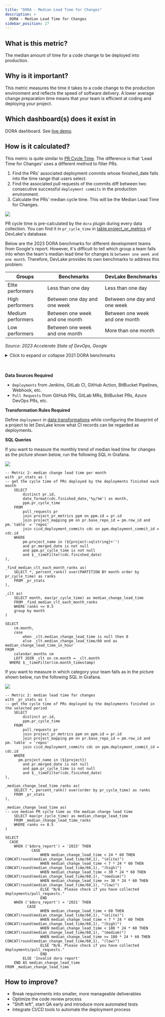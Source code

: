 ```yaml
---
title: "DORA - Median Lead Time for Changes"
description: >
  DORA - Median Lead Time for Changes
sidebar_position: 27
---
```


## What is this metric?

The median amount of time for a code change to be deployed into production.

## Why is it important?

This metric measures the time it takes to a code change to the production environment and reflects the speed of software delivery. A lower average change preparation time means that your team is efficient at coding and deploying your project.

## Which dashboard(s) does it exist in

DORA dashboard. See [live demo](https://grafana-lake.demo.devlake.io/grafana/d/qNo8_0M4z/dora?orgId=1).

## How is it calculated?
This metric is quite similar to [PR Cycle Time](PRCycleTime.md). The difference is that 'Lead Time for Changes' uses a different method to filter PRs.

1. Find the PRs' associated deployment commits whose finished_date falls into the time range that users select.
2. Find the associated pull requests of the commits diff between two consecutive successful `deployment commits` in the production environment.
3. Calculate the PRs' median cycle time. This will be the Median Lead Time for Changes.

![](../Configuration/images/lead_time_for_changes_definition.png)

PR cycle time is pre-calculated by the `dora` plugin during every data collection. You can find it in `pr_cycle_time` in [table.project_pr_metrics](https://devlake.apache.org/docs/DataModels/DevLakeDomainLayerSchema/#project_pr_metrics) of DevLake's database.

Below are the 2023 DORA benchmarks for different development teams from Google's report. However, it's difficult to tell which group a team falls into when the team's median lead time for changes is `between one week and one month`. Therefore, DevLake provides its own benchmarks to address this problem:

| Groups            | Benchmarks                       | DevLake Benchmarks              |
| ----------------- | -------------------------------- | ------------------------------- |
| Elite performers  | Less than one day                | Less than one day               |
| High performers   | Between one day and one week     | Between one day and one week    |
| Medium performers | Between one week and one month   | Between one week and one month  |
| Low performers    | Between one week and one month   | More than one month             |

<p><i>Source: 2023 Accelerate State of DevOps, Google</i></p>

<details>
<summary>Click to expand or collapse 2021 DORA benchmarks</summary>

| Groups            | Benchmarks                       | DevLake Benchmarks              |
| ----------------- | -------------------------------- | ------------------------------- |
| Elite performers  | Less than one hour               | Less than one hour              |
| High performers   | Between one day and one week     | Less than one week              |
| Medium performers | Between one month and six months | Between one week and six months |
| Low performers    | More than six months             | More than six months            |

<p><i>Source: 2021 Accelerate State of DevOps, Google</i></p>
</details>
<br>
</br>

<b>Data Sources Required</b>

- `Deployments` from Jenkins, GitLab CI, GitHub Action, BitBucket Pipelines, Webhook, etc. 
- `Pull Requests` from GitHub PRs, GitLab MRs, BitBucket PRs, Azure DevOps PRs, etc.

<b>Transformation Rules Required</b>

Define `deployment` in [data transformations](https://devlake.apache.org/docs/Configuration/Tutorial#step-3---add-transformations-optional) while configuring the blueprint of a project to let DevLake know what CI records can be regarded as deployments.

<b>SQL Queries</b>

If you want to measure the monthly trend of median lead time for changes as the picture shown below, run the following SQL in Grafana.

![](/img/Metrics/lead-time-for-changes-monthly.jpeg)

```
-- Metric 2: median change lead time per month
with _pr_stats as (
-- get the cycle time of PRs deployed by the deployments finished each month
	SELECT
		distinct pr.id,
		date_format(cdc.finished_date,'%y/%m') as month,
		ppm.pr_cycle_time
	FROM
		pull_requests pr
		join project_pr_metrics ppm on ppm.id = pr.id
		join project_mapping pm on pr.base_repo_id = pm.row_id and pm.`table` = 'repos'
		join cicd_deployment_commits cdc on ppm.deployment_commit_id = cdc.id
	WHERE
		pm.project_name in (${project:sqlstring}+'') 
		and pr.merged_date is not null
		and ppm.pr_cycle_time is not null
		and $__timeFilter(cdc.finished_date)
),

_find_median_clt_each_month_ranks as(
	SELECT *, percent_rank() over(PARTITION BY month order by pr_cycle_time) as ranks
	FROM _pr_stats
),

_clt as(
	SELECT month, max(pr_cycle_time) as median_change_lead_time
	FROM _find_median_clt_each_month_ranks
	WHERE ranks <= 0.5
	group by month
)

SELECT 
	cm.month,
	case 
		when _clt.median_change_lead_time is null then 0 
		else _clt.median_change_lead_time/60 end as median_change_lead_time_in_hour
FROM 
	calendar_months cm
	LEFT JOIN _clt on cm.month = _clt.month
  WHERE $__timeFilter(cm.month_timestamp)
```

If you want to measure in which category your team falls as in the picture shown below, run the following SQL in Grafana.

![](/img/Metrics/lead-time-for-changes-text.png)

```
-- Metric 2: median lead time for changes
with _pr_stats as (
-- get the cycle time of PRs deployed by the deployments finished in the selected period
	SELECT
		distinct pr.id,
		ppm.pr_cycle_time
	FROM
		pull_requests pr 
		join project_pr_metrics ppm on ppm.id = pr.id
		join project_mapping pm on pr.base_repo_id = pm.row_id and pm.`table` = 'repos'
		join cicd_deployment_commits cdc on ppm.deployment_commit_id = cdc.id
	WHERE
	  pm.project_name in (${project}) 
		and pr.merged_date is not null
		and ppm.pr_cycle_time is not null
		and $__timeFilter(cdc.finished_date)
),

_median_change_lead_time_ranks as(
	SELECT *, percent_rank() over(order by pr_cycle_time) as ranks
	FROM _pr_stats
),

_median_change_lead_time as(
-- use median PR cycle time as the median change lead time
	SELECT max(pr_cycle_time) as median_change_lead_time
	FROM _median_change_lead_time_ranks
	WHERE ranks <= 0.5
)

SELECT 
  CASE
    WHEN ('$dora_report') = '2023' THEN
			CASE
				WHEN median_change_lead_time < 24 * 60 THEN CONCAT(round(median_change_lead_time/60,1), "(elite)")
				WHEN median_change_lead_time < 7 * 24 * 60 THEN CONCAT(round(median_change_lead_time/60,1), "(high)")
				WHEN median_change_lead_time < 30 * 24 * 60 THEN CONCAT(round(median_change_lead_time/60,1), "(medium)")
				WHEN median_change_lead_time >= 30 * 24 * 60 THEN CONCAT(round(median_change_lead_time/60,1), "(low)")
				ELSE "N/A. Please check if you have collected deployments/pull_requests."
				END
    WHEN ('$dora_report') = '2021' THEN
		  CASE
				WHEN median_change_lead_time < 60 THEN CONCAT(round(median_change_lead_time/60,1), "(elite)")
				WHEN median_change_lead_time < 7 * 24 * 60 THEN CONCAT(round(median_change_lead_time/60,1), "(high)")
				WHEN median_change_lead_time < 180 * 24 * 60 THEN CONCAT(round(median_change_lead_time/60,1), "(medium)")
				WHEN median_change_lead_time >= 180 * 24 * 60 THEN CONCAT(round(median_change_lead_time/60,1), "(low)")
				ELSE "N/A. Please check if you have collected deployments/pull_requests."
				END
		ELSE 'Invalid dora report'
	END AS median_change_lead_time
FROM _median_change_lead_time
```

## How to improve?

- Break requirements into smaller, more manageable deliverables
- Optimize the code review process
- "Shift left", start QA early and introduce more automated tests
- Integrate CI/CD tools to automate the deployment process
